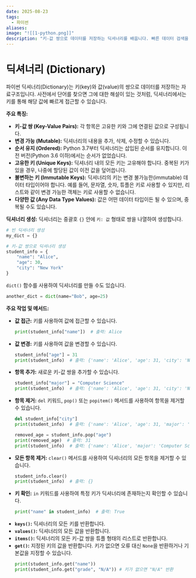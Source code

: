 ```yaml
---
date: 2025-08-23
tags:
  - 파이썬
aliases:
image: "![[1-python.png]]"
description: "키-값 쌍으로 데이터를 저장하는 딕셔너리를 배웁니다. 빠른 데이터 검색을 위한 자료구조입니다."
---
```

# 딕셔너리 (Dictionary)

파이썬 딕셔너리(Dictionary)는 키(key)와 값(value)의 쌍으로 데이터를 저장하는 자료구조입니다. 사전에서 단어를 찾으면 그에 대한 해설이 있는 것처럼, 딕셔너리에서는 키를 통해 해당 값에 빠르게 접근할 수 있습니다.

**주요 특징:**
*   **키-값 쌍 (Key-Value Pairs):** 각 항목은 고유한 키와 그에 연결된 값으로 구성됩니다.
*   **변경 가능 (Mutable):** 딕셔너리의 내용을 추가, 삭제, 수정할 수 있습니다.
*   **순서 유지 (Ordered):** Python 3.7부터 딕셔너리는 삽입된 순서를 유지합니다. 이전 버전(Python 3.6 이하)에서는 순서가 없었습니다.
*   **고유한 키 (Unique Keys):** 딕셔너리 내의 모든 키는 고유해야 합니다. 중복된 키가 있을 경우, 나중에 할당된 값이 이전 값을 덮어씁니다.
*   **불변하는 키 (Immutable Keys):** 딕셔너리의 키는 변경 불가능한(immutable) 데이터 타입이어야 합니다. 예를 들어, 문자열, 숫자, 튜플은 키로 사용할 수 있지만, 리스트와 같이 변경 가능한 객체는 키로 사용할 수 없습니다.
*   **다양한 값 (Any Data Type Values):** 값은 어떤 데이터 타입이든 될 수 있으며, 중복될 수도 있습니다.

**딕셔너리 생성:**
딕셔너리는 중괄호 `{}` 안에 `키: 값` 형태로 쌍을 나열하여 생성합니다.
```python
# 빈 딕셔너리 생성
my_dict = {}

# 키-값 쌍으로 딕셔너리 생성
student_info = {
    "name": "Alice",
    "age": 30,
    "city": "New York"
}
```
`dict()` 함수를 사용하여 딕셔너리를 만들 수도 있습니다.
```python
another_dict = dict(name="Bob", age=25)
```

**주요 작업 및 메서드:**
*   **값 접근:** 키를 사용하여 값에 접근할 수 있습니다.
    ```python
    print(student_info["name"])  # 출력: Alice
    ```
*   **값 변경:** 키를 사용하여 값을 변경할 수 있습니다.
    ```python
    student_info["age"] = 31
    print(student_info)  # 출력: {'name': 'Alice', 'age': 31, 'city': 'New York'}
    ```
*   **항목 추가:** 새로운 키-값 쌍을 추가할 수 있습니다.
    ```python
    student_info["major"] = "Computer Science"
    print(student_info)  # 출력: {'name': 'Alice', 'age': 31, 'city': 'New York', 'major': 'Computer Science'}
    ```
*   **항목 제거:** `del` 키워드, `pop()` 또는 `popitem()` 메서드를 사용하여 항목을 제거할 수 있습니다.
    ```python
    del student_info["city"]
    print(student_info)  # 출력: {'name': 'Alice', 'age': 31, 'major': 'Computer Science'}

    removed_age = student_info.pop("age")
    print(removed_age)  # 출력: 31
    print(student_info)  # 출력: {'name': 'Alice', 'major': 'Computer Science'}
    ```
*   **모든 항목 제거:** `clear()` 메서드를 사용하여 딕셔너리의 모든 항목을 제거할 수 있습니다.
    ```python
    student_info.clear()
    print(student_info)  # 출력: {}
    ```
*   **키 확인:** `in` 키워드를 사용하여 특정 키가 딕셔너리에 존재하는지 확인할 수 있습니다.
    ```python
    print("name" in student_info)  # 출력: True
    ```
*   **`keys()`:** 딕셔너리의 모든 키를 반환합니다.
*   **`values()`:** 딕셔너리의 모든 값을 반환합니다.
*   **`items()`:** 딕셔너리의 모든 키-값 쌍을 튜플 형태의 리스트로 반환합니다.
*   **`get()`:** 지정된 키의 값을 반환합니다. 키가 없으면 오류 대신 `None`을 반환하거나 기본값을 지정할 수 있습니다.
    ```python
    print(student_info.get("name"))
    print(student_info.get("grade", "N/A")) # 키가 없으면 "N/A" 반환
    ```